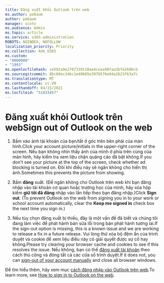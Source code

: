 ```yaml
---
title: Đăng xuất khỏi Outlook trên web
ms.author: pebaum
author: pebaum
manager: scotv
ms.audience: Admin
ms.topic: article
ms.service: o365-administration
ROBOTS: NOINDEX, NOFOLLOW
localization_priority: Priority
ms.collection: Adm_O365
ms.custom:
- "8000008"
- "1993"
ms.openlocfilehash: ce592a9e2707339118ae4ceaa98faa3bfe2606cb
ms.sourcegitcommit: 8bc60ec34bc1e40685e3976576e04a2623f63a7c
ms.translationtype: MT
ms.contentlocale: vi-VN
ms.lasthandoff: 04/15/2021
ms.locfileid: "51833457"
---
```

# <a name="sign-out-of-outlook-on-the-web"></a><span data-ttu-id="6dd46-102">Đăng xuất khỏi Outlook trên web</span><span class="sxs-lookup"><span data-stu-id="6dd46-102">Sign out of Outlook on the web</span></span>

1. <span data-ttu-id="6dd46-103">Bấm vào ảnh tài khoản của bạn/tắt ở góc trên bên phải của màn hình.</span><span class="sxs-lookup"><span data-stu-id="6dd46-103">Click your account picture/initials in the upper-right corner of the screen.</span></span> <span data-ttu-id="6dd46-104">Nếu bạn không nhìn thấy ảnh của mình ở phía trên cùng của màn hình, hãy kiểm tra xem liệu chặn quảng cáo đã bật không.</span><span class="sxs-lookup"><span data-stu-id="6dd46-104">If you don't see your picture at the top of the screen, check whether ad blocking is turned on.</span></span> <span data-ttu-id="6dd46-105">Đôi khi điều này sẽ ngăn không cho hiển thị ảnh.</span><span class="sxs-lookup"><span data-stu-id="6dd46-105">Sometimes this prevents the picture from showing.</span></span>

2. <span data-ttu-id="6dd46-106">Bấm **đăng** xuất. (Để ngăn không cho Outlook trên web khi bạn đăng nhập vào tài khoản cơ quan hoặc trường học của mình, hãy xóa hộp kiểm **giữ tôi đã đăng** nhập vào lần tiếp theo bạn đăng nhập.)</span><span class="sxs-lookup"><span data-stu-id="6dd46-106">Click **Sign out**. (To prevent Outlook on the web from signing you in to your work or school account automatically, clear the **Keep me signed in** check box the next time you sign in.)</span></span>

3. <span data-ttu-id="6dd46-107">Nếu tùy chọn đăng xuất bị thiếu, đây là một vấn đề đã biết và chúng tôi đang làm việc để phát hành bản sửa lỗi trong bản phát hành tương lai.</span><span class="sxs-lookup"><span data-stu-id="6dd46-107">If the sign-out option is missing, this is a known issue and we are working to release a fix in a future release.</span></span>  <span data-ttu-id="6dd46-108">Vui lòng thử xóa bộ đệm ẩn của trình duyệt và cookie để xem liệu điều này có giải quyết được sự cố hay không.</span><span class="sxs-lookup"><span data-stu-id="6dd46-108">Please try clearing your browser cache and cookies to see if this resolves the issue.</span></span>  <span data-ttu-id="6dd46-109">Nếu không, bạn có thể [đăng xuất tài khoản](https://login.live.com/logout.srf) theo cách thủ công và đóng tất cả các cửa sổ trình duyệt.</span><span class="sxs-lookup"><span data-stu-id="6dd46-109">If it does not, you can [sign-out of your account manually](https://login.live.com/logout.srf) and close all browser windows.</span></span>

<span data-ttu-id="6dd46-110">Để tìm hiểu thêm, hãy xem mục [cách đăng nhập vào Outlook trên web](https://support.office.com/article/how-to-sign-in-to-outlook-on-the-web-763fab4d-0138-4814-b450-37fc286bcb79).</span><span class="sxs-lookup"><span data-stu-id="6dd46-110">To learn more, see [How to sign in to Outlook on the web](https://support.office.com/article/how-to-sign-in-to-outlook-on-the-web-763fab4d-0138-4814-b450-37fc286bcb79).</span></span>
